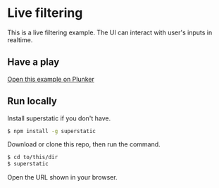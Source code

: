 # Live filtering

This is a live filtering example. The UI can interact with user's inputs in realtime.

## Have a play

[Open this example on Plunker](http://riotjs.com/examples/plunker/?live-filtering)

## Run locally

Install superstatic if you don't have.

```bash
$ npm install -g superstatic
```

Download or clone this repo, then run the command.

```bash
$ cd to/this/dir
$ superstatic
```

Open the URL shown in your browser.
